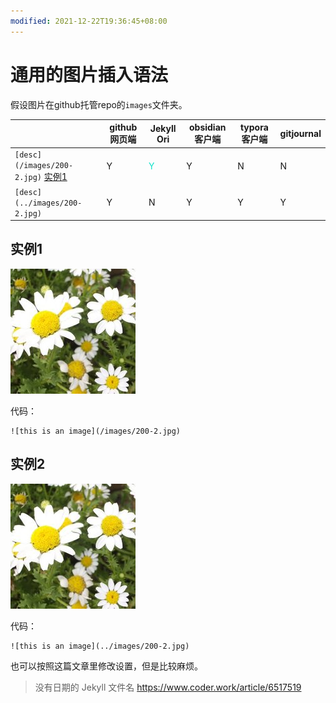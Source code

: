 ```yaml
---
modified: 2021-12-22T19:36:45+08:00
---
```


# 通用的图片插入语法

假设图片在github托管repo的`images`文件夹。



|                               | github网页端                | Jekyll Ori | obsidian客户端 | typora客户端 | gitjournal |
| ----------------------------- | --------------------------- | ---------- | -------------- | ------------ | ---------- |
|`[desc](/images/200-2.jpg)` [实例1](_posts/2021-12-22-hard%20life.md#实例1)  | Y | <font color='#12e2ca'>Y</font>          | Y              | N            | N          |
|`[desc](../images/200-2.jpg)` | Y | N          | Y              | Y            | Y          |

## 实例1
![this is an image](/images/200-2.jpg)

代码：
```
![this is an image](/images/200-2.jpg)
```

## 实例2
![this is an image](../images/200-2.jpg)

代码：
```
![this is an image](../images/200-2.jpg)
```

也可以按照这篇文章里修改设置，但是比较麻烦。

> 没有日期的 Jekyll 文件名
> https://www.coder.work/article/6517519
